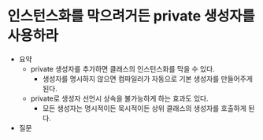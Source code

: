 # 인스턴스화를 막으려거든 private 생성자를 사용하라

- 요약
    - private 생성자를 추가하면 클래스의 인스턴스화를 막을 수 있다.
      - 생성자를 명시하지 않으면 컴파일러가 자동으로 기본 생성자를 만들어주게된다.
    - private로 생성자 선언시 상속을 불가능하게 하는 효과도 있다.
      - 모든 생성자는 명시적이든 묵시적이든 상위 클래스의 생성자를 호출하게 된다.
- 질문
